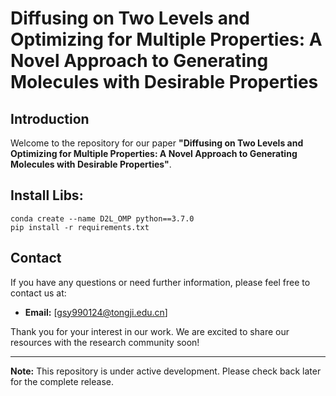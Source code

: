 # Diffusing on Two Levels and Optimizing for Multiple Properties: A Novel Approach to Generating Molecules with Desirable Properties

## Introduction

Welcome to the repository for our paper **"Diffusing on Two Levels and Optimizing for Multiple Properties: A Novel Approach to Generating Molecules with Desirable Properties"**. 

## Install Libs:
```
conda create --name D2L_OMP python==3.7.0
pip install -r requirements.txt
```
## Contact

If you have any questions or need further information, please feel free to contact us at:
- **Email:** [gsy990124@tongji.edu.cn]

Thank you for your interest in our work. We are excited to share our resources with the research community soon!

---

**Note:** This repository is under active development. Please check back later for the complete release.
